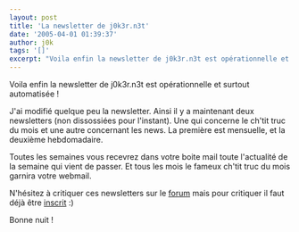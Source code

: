 ```yaml
---
layout: post
title: 'La newsletter de j0k3r.n3t'
date: '2005-04-01 01:39:37'
author: j0k
tags: '[]'
excerpt: "Voila enfin la newsletter de j0k3r.n3t est opérationnelle et surtout automatisée !     \nJ'ai modifié quelque peu la newsletter.   Ainsi il y a maintenant deux newsletters (non dissossiées pour l'instant). Une qui concerne le ch'tit truc du mois et une autre concernant les news. La première est mensuelle, et la deuxième hebdomadaire.  \n  \n     …"
---
```


Voila enfin la newsletter de j0k3r.n3t est opérationnelle et surtout automatisée !

J'ai modifié quelque peu la newsletter.   Ainsi il y a maintenant deux newsletters (non dissossiées pour l'instant). Une qui concerne le ch'tit truc du mois et une autre concernant les news. La première est mensuelle, et la deuxième hebdomadaire.

Toutes les semaines vous recevrez dans votre boite mail toute l'actualité de la semaine qui vient de passer. Et tous les mois le fameux ch'tit truc du mois garnira votre webmail.

N'hésitez à critiquer ces newsletters sur le [forum](http://www.j0k3r.net/forum/forum-remarque-sur-le-site-8.htm) mais pour critiquer il faut déjà être [inscrit](http://www.j0k3r.net/newsletter.html) :)

Bonne nuit !
